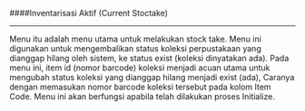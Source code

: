 ####Inventarisasi Aktif (Current Stoctake)
<hr>
Menu itu adalah menu utama untuk melakukan stock take. Menu ini digunakan untuk mengembalikan status koleksi perpustakaan yang dianggap hilang oleh sistem, ke status exist (koleksi dinyatakan ada).
Pada menu ini, item id (nomor barcode) koleksi menjadi acuan utama untuk mengubah status koleksi yang dianggap hilang menjadi exist (ada),
Caranya dengan memasukan nomor barcode koleksi tersebut pada kolom Item Code.
Menu ini akan berfungsi apabila telah dilakukan proses Initialize. 
